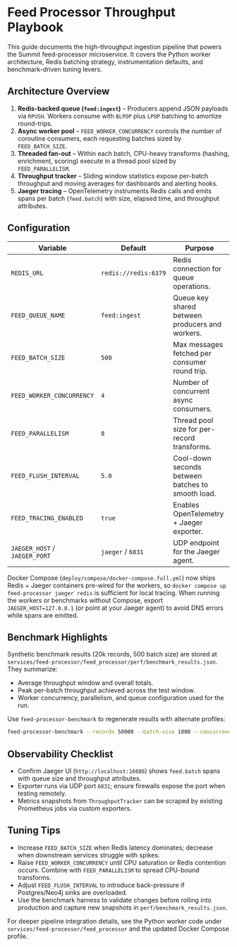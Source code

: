 # Feed Processor Throughput Playbook

This guide documents the high-throughput ingestion pipeline that powers the Summit feed-processor microservice. It covers the Python worker architecture, Redis batching strategy, instrumentation defaults, and benchmark-driven tuning levers.

## Architecture Overview

1. **Redis-backed queue (`feed:ingest`)** – Producers append JSON payloads via `RPUSH`. Workers consume with `BLPOP` plus `LPOP` batching to amortize round-trips.
2. **Async worker pool** – `FEED_WORKER_CONCURRENCY` controls the number of coroutine consumers, each requesting batches sized by `FEED_BATCH_SIZE`.
3. **Threaded fan-out** – Within each batch, CPU-heavy transforms (hashing, enrichment, scoring) execute in a thread pool sized by `FEED_PARALLELISM`.
4. **Throughput tracker** – Sliding window statistics expose per-batch throughput and moving averages for dashboards and alerting hooks.
5. **Jaeger tracing** – OpenTelemetry instruments Redis calls and emits spans per batch (`feed.batch`) with size, elapsed time, and throughput attributes.

## Configuration

| Variable | Default | Purpose |
| --- | --- | --- |
| `REDIS_URL` | `redis://redis:6379` | Redis connection for queue operations. |
| `FEED_QUEUE_NAME` | `feed:ingest` | Queue key shared between producers and workers. |
| `FEED_BATCH_SIZE` | `500` | Max messages fetched per consumer round trip. |
| `FEED_WORKER_CONCURRENCY` | `4` | Number of concurrent async consumers. |
| `FEED_PARALLELISM` | `8` | Thread pool size for per-record transforms. |
| `FEED_FLUSH_INTERVAL` | `5.0` | Cool-down seconds between batches to smooth load. |
| `FEED_TRACING_ENABLED` | `true` | Enables OpenTelemetry + Jaeger exporter. |
| `JAEGER_HOST` / `JAEGER_PORT` | `jaeger` / `6831` | UDP endpoint for the Jaeger agent. |

Docker Compose (`deploy/compose/docker-compose.full.yml`) now ships Redis + Jaeger containers pre-wired for the workers, so `docker compose up feed-processor jaeger redis` is sufficient for local tracing. When running the workers or benchmarks without Compose, export `JAEGER_HOST=127.0.0.1` (or point at your Jaeger agent) to avoid DNS errors while spans are emitted.

## Benchmark Highlights

Synthetic benchmark results (20k records, 500 batch size) are stored at `services/feed-processor/feed_processor/perf/benchmark_results.json`. They summarize:

- Average throughput window and overall totals.
- Peak per-batch throughput achieved across the test window.
- Worker concurrency, parallelism, and queue configuration used for the run.

Use `feed-processor-benchmark` to regenerate results with alternate profiles:

```bash
feed-processor-benchmark --records 50000 --batch-size 1000 --concurrency 6 --parallelism 12
```

## Observability Checklist

- Confirm Jaeger UI (`http://localhost:16686`) shows `feed.batch` spans with queue size and throughput attributes.
- Exporter runs via UDP port `6831`; ensure firewalls expose the port when testing remotely.
- Metrics snapshots from `ThroughputTracker` can be scraped by existing Prometheus jobs via custom exporters.

## Tuning Tips

- Increase `FEED_BATCH_SIZE` when Redis latency dominates; decrease when downstream services struggle with spikes.
- Raise `FEED_WORKER_CONCURRENCY` until CPU saturation or Redis contention occurs. Combine with `FEED_PARALLELISM` to spread CPU-bound transforms.
- Adjust `FEED_FLUSH_INTERVAL` to introduce back-pressure if Postgres/Neo4j sinks are overloaded.
- Use the benchmark harness to validate changes before rolling into production and capture new snapshots in `perf/benchmark_results.json`.

For deeper pipeline integration details, see the Python worker code under `services/feed-processor/feed_processor` and the updated Docker Compose profile.

